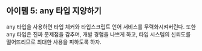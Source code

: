 ## 아이템 5: any 타입 지양하기

any 타입을 사용하면 타입 체커와 타입스크립트 언어 서비스를 무력화시켜버린다.
또한 any 타입은 진짜 문제점을 감추며, 개발 경험을 나쁘게 하고, 타입 시스템의 신뢰도를 떨어뜨리므로 최대한 사용을 피하도록 하자.
